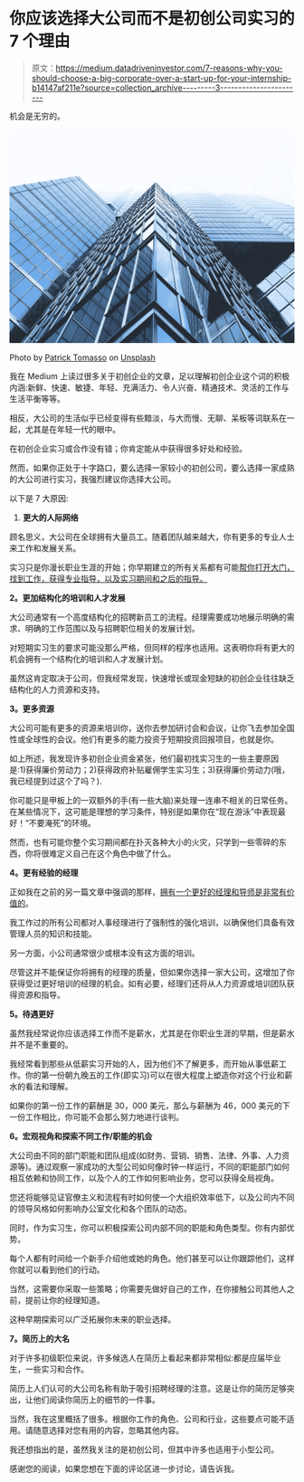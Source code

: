 # 你应该选择大公司而不是初创公司实习的 7 个理由

> 原文：<https://medium.datadriveninvestor.com/7-reasons-why-you-should-choose-a-big-corporate-over-a-start-up-for-your-internship-b14147af211e?source=collection_archive---------3----------------------->

机会是无穷的。

![](img/a9fa7a59760e311a2e0d29285a23cad0.png)

Photo by [Patrick Tomasso](https://unsplash.com/@impatrickt?utm_source=medium&utm_medium=referral) on [Unsplash](https://unsplash.com?utm_source=medium&utm_medium=referral)

我在 Medium 上读过很多关于初创企业的文章，足以理解初创企业这个词的积极内涵:新鲜、快速、敏捷、年轻、充满活力、令人兴奋、精通技术、灵活的工作与生活平衡等等。

相反，大公司的生活似乎已经变得有些黯淡，与大而慢、无聊、呆板等词联系在一起，尤其是在年轻一代的眼中。

在初创企业实习或合作没有错；你肯定能从中获得很多好处和经验。

然而，如果你正处于十字路口，要么选择一家较小的初创公司，要么选择一家成熟的大公司进行实习，我强烈建议你选择大公司。

以下是 7 大原因:

1.  **更大的人际网络**

顾名思义，大公司在全球拥有大量员工。随着团队越来越大，你有更多的专业人士来工作和发展关系。

实习只是你漫长职业生涯的开始；你早期建立的所有关系都有可能[帮你打开大门，找到工作，获得专业指导，以及实习期间和之后的指导。](https://medium.com/the-ascent/5-important-career-lessons-ive-learned-in-my-20s-c7899520419e)

**2。更加结构化的培训和人才发展**

大公司通常有一个高度结构化的招聘新员工的流程。经理需要成功地展示明确的需求、明确的工作范围以及与招聘职位相关的发展计划。

对短期实习生的要求可能没那么严格，但同样的程序也适用。这表明你将有更大的机会拥有一个结构化的培训和人才发展计划。

虽然这肯定取决于公司，但我经常发现，快速增长或现金短缺的初创企业往往缺乏结构化的人力资源和支持。

**3。更多资源**

大公司可能有更多的资源来培训你，送你去参加研讨会和会议，让你飞去参加全国性或全球性的会议。他们有更多的能力投资于短期投资回报项目，也就是你。

如上所述，我发现许多初创企业资金紧张，他们最初找实习生的一些主要原因是:1)获得廉价劳动力；2)获得政府补贴雇佣学生实习生；3)获得廉价劳动力(哦，我已经提到过这个了吗？).

你可能只是甲板上的一双额外的手(有一些大脑)来处理一连串不相关的日常任务。在某些情况下，这可能是理想的学习条件，特别是如果你在“现在游泳”中表现最好！“不要淹死”的环境。

然而，也有可能你整个实习期间都在扑灭各种大小的火灾，只学到一些零碎的东西，你将很难定义自己在这个角色中做了什么。

**4。更有经验的经理**

正如我在之前的另一篇文章中强调的那样，[拥有一个更好的经理和导师是非常有价值的](https://medium.com/the-ascent/5-important-career-lessons-ive-learned-in-my-20s-c7899520419e)。

我工作过的所有公司都对人事经理进行了强制性的强化培训，以确保他们具备有效管理人员的知识和技能。

另一方面，小公司通常很少或根本没有这方面的培训。

尽管这并不能保证你将拥有的经理的质量，但如果你选择一家大公司，这增加了你获得受过更好培训的经理的机会。如有必要，经理们还将从人力资源或培训团队获得资源和指导。

**5。待遇更好**

虽然我经常说你应该选择工作而不是薪水，尤其是在你职业生涯的早期，但是薪水并不是不重要的。

我经常看到那些从低薪实习开始的人，因为他们不了解更多，而开始从事低薪工作。你的第一份朝九晚五的工作(即实习)可以在很大程度上塑造你对这个行业和薪水的看法和理解。

如果你的第一份工作的薪酬是 30，000 美元，那么与薪酬为 46，000 美元的下一份工作相比，你可能不会那么努力地进行谈判。

**6。宏观视角和探索不同工作/职能的机会**

大公司由不同的部门职能和团队组成(如财务、营销、销售、法律、外事、人力资源等)。通过观察一家成功的大型公司如何像时钟一样运行，不同的职能部门如何相互依赖和协同工作，以及个人的工作如何影响业务，您可以获得全局视角。

您还将能够见证官僚主义和流程有时如何使一个大组织效率低下，以及公司内不同的领导风格如何影响办公室文化和各个团队的动态。

同时，作为实习生，你可以积极探索公司内部不同的职能和角色类型。你有内部优势。

每个人都有时间给一个新手介绍他或她的角色。他们甚至可以让你跟踪他们，这样你就可以看到他们的行动。

当然，这需要你采取一些策略；你需要先做好自己的工作，在你接触公司其他人之前，提前让你的经理知道。

这种早期探索可以广泛拓展你未来的职业选择。

**7。简历上的大名**

对于许多初级职位来说，许多候选人在简历上看起来都非常相似:都是应届毕业生，一些实习和合作。

简历上人们认可的大公司名称有助于吸引招聘经理的注意。这是让你的简历足够突出，让他们阅读你简历上的细节的一件事。

当然，我在这里概括了很多。根据你工作的角色、公司和行业，这些要点可能不适用。请随意选择对您有用的内容，忽略其他内容。

我还想指出的是，虽然我关注的是初创公司，但其中许多也适用于小型公司。

感谢您的阅读，如果您想在下面的评论区进一步讨论，请告诉我。